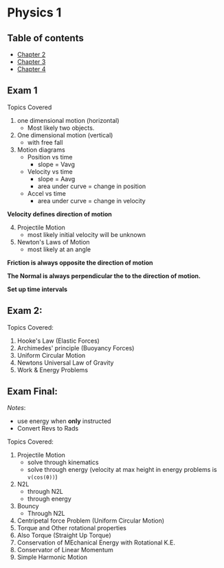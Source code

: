 # Physics 1
## Table of contents

* [Chapter 2](Chapter2.md)
* [Chapter 3](Chapter3.md)
* [Chapter 4](Chapter4.md)

## Exam 1
Topics Covered
1. one dimensional motion (horizontal)
    * Most likely two objects.
2. One dimensional motion (vertical)
    * with free fall
3. Motion diagrams
    * Position vs time
        * slope = Vavg
    * Velocity vs time
        * slope = Aavg
        * area under curve = change in position
    * Accel vs time
        * area under curve = change in velocity

**Velocity defines direction of motion**

4. Projectile Motion
    * most likely initial velocity will be unknown
5. Newton's Laws of Motion 
    * most likely at an angle

**Friction is always opposite the direction of motion**

**The Normal is always perpendicular the to the direction of motion.**

**Set up time intervals**


## Exam 2:
Topics Covered:
1. Hooke's Law (Elastic Forces)
2. Archimedes' principle (Buoyancy Forces)
3. Uniform Circular Motion
4. Newtons Universal Law of Gravity
5. Work & Energy Problems

## Exam Final:
*Notes*:
* use energy when **only** instructed
* Convert Revs to Rads

Topics Covered:
1. Projectile Motion
    * solve through kinematics
    * solve through energy (velocity at max height in energy problems is `v(cos(θ))`)
2. N2L 
    * through N2L
    * through energy
3. Bouncy
    * Through N2L
4. Centripetal force Problem (Uniform Circular Motion)
5. Torque and Other rotational properties
6. Also Torque (Straight Up Torque)
7. Conservation of MEchanical Energy with Rotational K.E.
8. Conservator of Linear Momentum
9. Simple Harmonic Motion

